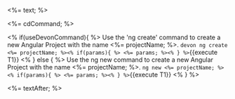 <%= text; %>

<%= cdCommand; %>

<% if(useDevonCommand){ %>
Use the 'ng create' command to create a new Angular Project with the name <%= projectName; %>.
`devon ng create <%= projectName; %><% if(params){ %> <%= params; %><% } %>`{{execute T1}}
<% } else { %>
Use the ng new command to create a new Angular Project with the name <%= projectName; %>.
`ng new <%= projectName; %><% if(params){ %> <%= params; %><% } %>`{{execute T1}}
<% } %>

<%= textAfter; %>